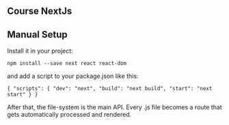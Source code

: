 ## Course NextJs

## Manual Setup

Install it in your project:

`npm install --save next react react-dom`

and add a script to your package.json like this:

`{
  "scripts": {
    "dev": "next",
    "build": "next build",
    "start": "next start"
  }
}`

After that, the file-system is the main API. Every .js file becomes a route that gets automatically processed and rendered.